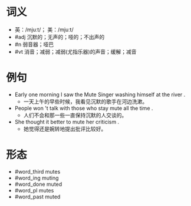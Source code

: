 # 词义
- 英：/mjuːt/； 美：/mjuːt/
- #adj 沉默的；无声的；哑的；不出声的
- #n 弱音器；哑巴
- #vt 消音；减弱；减弱(尤指乐器)的声音；缓解；减音
# 例句
- Early one morning I saw the Mute Singer washing himself at the river .
	- 一天上午的早些时候，我看见沉默的歌手在河边洗漱。
- People won 't talk with those who stay mute all the time .
	- 人们不会和那一些一直保持沉默的人交谈的。
- She thought it better to mute her criticism .
	- 她觉得还是婉转地提出批评比较好。
# 形态
- #word_third mutes
- #word_ing muting
- #word_done muted
- #word_pl mutes
- #word_past muted
